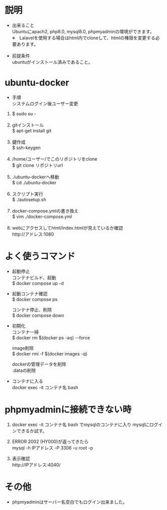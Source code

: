 # 説明  
- 出来ること  
Ubuntuにapach2, php8.0, mysql8.0, phpmyadminの環境ができます。<br>
※　Lalavelを使用する場合はhtml内でcloneして、htmlの権限を変更する必要あります。<br><br>
- 前提条件  
ubuntuがインストール済みであること。    

# ubuntu-docker  
- 手順<br>
システムログイン後ユーザー変更
1. $ sudo su -<br><br>
2. gitインストール<br>
   $ apt-get install git<br><br>
3. 鍵作成<br>
   $ ssh-keygen<br><br>
4. /home/ユーザー/でこのリポジトリをclone  
   $ git clone リポジトリurl<br><br>
5. ./ubuntu-dockerへ移動<br>
   $ cd ./ubuntu-docker<br><br>
6. スクリプト実行<br>
   $ ./autosetup.sh<br><br>
7. docker-compose.ymlの書き換え<br>
   $ vim ./docker-compose.yml<br><br>
8. webにアクセスしてhtml/index.htmlが見えているか確認<br> 
   http://アドレス:1080<br>


# よく使うコマンド  
- 起動停止  
  コンテナビルド、起動  
  $ docker compose up -d  
    
- 起動コンテナ確認  
  $ docker compose ps
  
  コンテナ停止、削除  
  $ docker compose down    
- 初期化  
  コンテナ一掃    
  $ docker rm $(docker ps -aq) --force  

  image削除  
  $ docker rmi -f  $(docker images -q)  

  dockerの管理データを削除  
  .dataの削除  
  
 - コンテナに入る  
  docker exec -it コンテナ名 bash  
    
# phpmyadminに接続できない時  
1. docker exec -it コンテナ名 bash でmysqlのコンテナに入り
mysqlにログインできるか試す。  

2. ERROR 2002 (HY000)が返ってきたら  
mysql -h IPアドレス -P 3306 -u root -p

3. 表示確認  
http://IPアドレス:4040/ 
  
# その他  
  - phpmyadminはサーバー名空白でもログイン出来ました。
